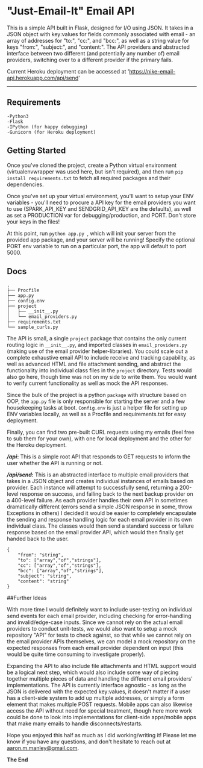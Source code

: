 # "Just-Email-It" Email API

This is a simple API built in Flask, designed for I/O using JSON. It takes in a JSON object with key:values for fields commonly associated with email - an array of addresses for "to:", "cc:", and "bcc:", as well as a string value for keys "from:", "subject:", and "content:". The API providers and abstracted interface between two different (and potentially any number of) email providers, switching over to a different provider if the primary fails. 

Current Heroku deployment can be accessed at 'https://nike-email-api.herokuapp.com/api/send'
***

## Requirements
```
-Python3
-Flask
-IPython (for happy debugging)
-Gunicorn (for Heroku deployment)
```
## Getting Started

Once you've cloned the project, create a Python virtual environment (virtualenvwrapper was used here, but isn't required), and then run ```pip install requirements.txt``` to fetch all required packages and their dependencies.

Once you've set up your virtual environment, you'll want to setup your ENV variables - you'll need to procure a API key for the email providers you want to use (SPARK_API_KEY and SENDGRID_API_KEY are the defaults), as well as set a PRODUCTION var for debugging/production, and PORT. Don't store your keys in the files!

At this point, run ```python app.py ```, which will init your server from the provided app package, and your server will be running! Specify the optional PORT env variable to run on a particular port, the app will default to port 5000.


## Docs

```.
.
├── Procfile
├── app.py
├── config.env
├── project
│   ├── __init__.py
│   └── email_providers.py
├── requirements.txt
└── sample_curls.py
```

The API is small, a single ```project``` package that contains the only current routing logic in ```__init__.py```, and imported classes in ```email_providers.py``` (making use of the email provider helper-libraries). You could scale out a complete exhaustive email API to include receive and tracking capability, as well as advanced HTML and file attachment sending, and abstract the functionality into individual class files in the ```project``` directory. Tests would also go here, though time was not on my side to write them. You would want to verify current functionality as well as mock the API responses. 

Since the bulk of the project is a python ```package``` with structure based on OOP, the ```app.py``` file is only responsible for starting the server and a few housekeeping tasks at boot. ```Config.env``` is just a helper file for setting up ENV variables locally, as well as a Procfile and requirements.txt for easy deployment.

Finally, you can find two pre-built CURL requests using my emails (feel free to sub them for your own), with one for local deployment and the other for the Heroku deployment. 

***/api*:** This is a simple root API that responds to GET requests to inform the user whether the API is running or not.

***/api/send*:** This is an abstracted interface to multiple email providers that takes in a JSON object and creates individual instances of emails based on provider. Each instance will attempt to successfully send, returning a 200-level response on success, and falling back to the next backup provider on a 400-level failure. As each provider handles their own API in sometimes dramatically different (errors send a simple JSON response in some, throw Exceptions in others) I decided it would be easier to completely encapsulate the sending and response handling logic for each email provider in its own individual class. The classes would then send a standard success or failure response based on the email provider API, which would then finally get handed back to the user.


```
{
	"from": "string",
	"to": ["array","of","strings"],
	"cc": ["array","of","strings"],
	"bcc": ["array","of","strings"],
	"subject": "string",
	"content": "string"
}
```

##Further Ideas

With more time I would definitely want to include user-testing on individual send events for each email provider, including checking for error-handling and invalid/edge-case inputs. Since we cannot rely on the actual email providers to conduct unit-tests, we would also want to setup a mock repository "API" for tests to check against, so that while we cannot rely on the email provider APIs themselves, we can model a mock repository on the expected responses from each email provider dependent on input (this would be quite time consuming to investigate properly). 

Expanding the API to also include file attachments and HTML support would be a logical next step, which would also include some way of piecing together multiple pieces of data and handling the different email providers' implementations. The API is currently interface agnostic - as long as the JSON is delivered with the expected key:values, it doesn't matter if a user has a client-side system to add up multiple addresses, or simply a form element that makes multiple POST requests. Mobile apps can also likewise access the API without need for special treatment, though here more work could be done to look into implementations for client-side apps/mobile apps that make many emails to handle disconnects/restarts.


Hope you enjoyed this half as much as I did working/writing it! Please let me know if you have any questions, and don't hesitate to reach out at aaron.m.manley@gmail.com.

**The End**
